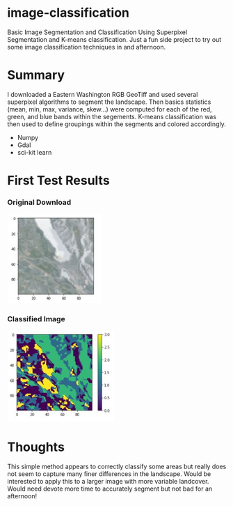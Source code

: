 # image-classification
Basic Image Segmentation and Classification Using Superpixel Segmentation and K-means classification. Just a fun side project to try out some image classification techniques in and afternoon. 

# Summary

I downloaded a Eastern Washington RGB GeoTiff and used several superpixel algorithms to segment the landscape. Then basics statistics (mean, min, max, variance, skew...) were computed for each of the red, green, and blue bands within the segements. K-means classification was then used to define groupings within the segments and colored accordingly. 

- Numpy
- Gdal
- sci-kit learn

# First Test Results

### Original Download
![Original](https://github.com/metostom/image-classification/blob/master/Orginal.JPG)

### Classified Image
![Classified](https://github.com/metostom/image-classification/blob/master/Segmented.JPG)

# Thoughts

This simple method appears to correctly classify some areas but really does not seem to capture many finer differences in the landscape. Would be interested to apply this to a larger image with more variable landcover. Would need devote more time to accurately segment but not bad for an afternoon!
